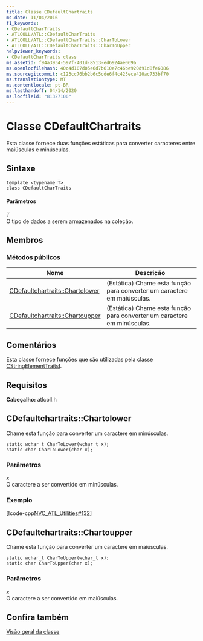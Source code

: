 ```yaml
---
title: Classe CDefaultChartraits
ms.date: 11/04/2016
f1_keywords:
- CDefaultCharTraits
- ATLCOLL/ATL::CDefaultCharTraits
- ATLCOLL/ATL::CDefaultCharTraits::CharToLower
- ATLCOLL/ATL::CDefaultCharTraits::CharToUpper
helpviewer_keywords:
- CDefaultCharTraits class
ms.assetid: f94a3934-597f-401d-8513-ed6924ae069a
ms.openlocfilehash: 40c4d107d05e6d7b610e7c46be920d91d8fe6086
ms.sourcegitcommit: c123cc76bb2b6c5cde6f4c425ece420ac733bf70
ms.translationtype: MT
ms.contentlocale: pt-BR
ms.lasthandoff: 04/14/2020
ms.locfileid: "81327100"
---
```

# <a name="cdefaultchartraits-class"></a>Classe CDefaultChartraits

Esta classe fornece duas funções estáticas para converter caracteres entre maiúsculas e minúsculas.

## <a name="syntax"></a>Sintaxe

```
template <typename T>
class CDefaultCharTraits
```

#### <a name="parameters"></a>Parâmetros

*T*<br/>
O tipo de dados a serem armazenados na coleção.

## <a name="members"></a>Membros

### <a name="public-methods"></a>Métodos públicos

|Nome|Descrição|
|----------|-----------------|
|[CDefaultchartraits::Chartolower](#chartolower)|(Estática) Chame esta função para converter um caractere em maiúsculas.|
|[CDefaultchartraits::Chartoupper](#chartoupper)|(Estática) Chame esta função para converter um caractere em minúsculas.|

## <a name="remarks"></a>Comentários

Esta classe fornece funções que são utilizadas pela classe [CStringElementTraitsI](../../atl/reference/cstringelementtraitsi-class.md).

## <a name="requirements"></a>Requisitos

**Cabeçalho:** atlcoll.h

## <a name="cdefaultchartraitschartolower"></a><a name="chartolower"></a>CDefaultchartraits::Chartolower

Chame esta função para converter um caractere em minúsculas.

```
static wchar_t CharToLower(wchar_t x);
static char CharToLower(char x);
```

### <a name="parameters"></a>Parâmetros

*x*<br/>
O caractere a ser convertido em minúsculas.

### <a name="example"></a>Exemplo

[!code-cpp[NVC_ATL_Utilities#132](../../atl/codesnippet/cpp/cdefaultchartraits-class_1.cpp)]

## <a name="cdefaultchartraitschartoupper"></a><a name="chartoupper"></a>CDefaultchartraits::Chartoupper

Chame esta função para converter um caractere em maiúsculas.

```
static wchar_t CharToUpper(wchar_t x);
static char CharToUpper(char x);
```

### <a name="parameters"></a>Parâmetros

*x*<br/>
O caractere a ser convertido em maiúsculas.

## <a name="see-also"></a>Confira também

[Visão geral da classe](../../atl/atl-class-overview.md)
